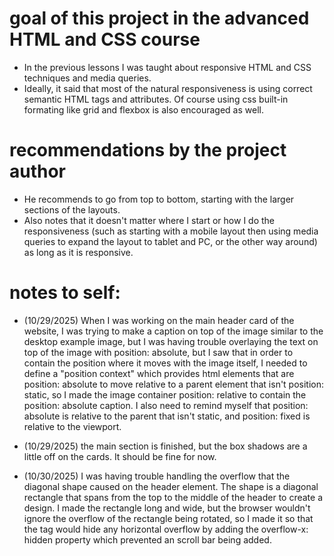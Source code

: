 # goal of this project in the advanced HTML and CSS course

- In the previous lessons I was taught about responsive HTML and CSS techniques and media queries.
- Ideally, it said that most of the natural responsiveness is using correct semantic HTML tags and attributes. Of course using css built-in formating like grid and flexbox is also encouraged as well.

# recommendations by the project author

- He recommends to go from top to bottom, starting with the larger sections of the layouts. 
- Also notes that it doesn't matter where I start or how I do the responsiveness (such as starting with a mobile layout then using media queries to expand the layout to tablet and PC, or the other way around) as long as it is responsive.


# notes to self: 

- (10/29/2025) When I was working on the main header card of the website, I was trying to make a caption on top of the image similar to the desktop example image, but I was having trouble overlaying the text on top of the image with position: absolute, but I saw that in order to contain the position where it moves with the image itself, I needed to define a "position context" which provides html elements that are position: absolute to move relative to a parent element that isn't position: static, so I made the image container position: relative to contain the position: absolute caption. I also need to remind myself that position: absolute is relative to the parent that isn't static, and position: fixed is relative to the viewport.

- (10/29/2025) the main section is finished, but the box shadows are a little off on the cards. It should be fine for now.

- (10/30/2025) I was having trouble handling the overflow that the diagonal shape caused on the header element. The shape is a diagonal 
rectangle that spans from the top to the middle of the header to create a design. I made the rectangle long and wide, but the browser wouldn't 
ignore the overflow of the rectangle being rotated, so I made it so that the <body> tag would hide any horizontal overflow by adding the 
overflow-x: hidden property which prevented an scroll bar being added.